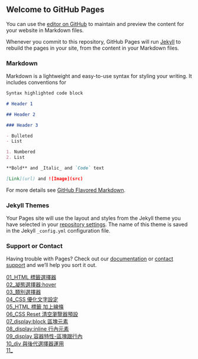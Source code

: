 ## Welcome to GitHub Pages

You can use the [editor on GitHub](https://github.com/Racious/HTML_CSS_Practice/edit/master/README.md) to maintain and preview the content for your website in Markdown files.

Whenever you commit to this repository, GitHub Pages will run [Jekyll](https://jekyllrb.com/) to rebuild the pages in your site, from the content in your Markdown files.

### Markdown

Markdown is a lightweight and easy-to-use syntax for styling your writing. It includes conventions for

```markdown
Syntax highlighted code block

# Header 1

## Header 2

### Header 3

- Bulleted
- List

1. Numbered
2. List

**Bold** and _Italic_ and `Code` text

[Link](url) and ![Image](src)
```

For more details see [GitHub Flavored Markdown](https://guides.github.com/features/mastering-markdown/).

### Jekyll Themes

Your Pages site will use the layout and styles from the Jekyll theme you have selected in your [repository settings](https://github.com/Racious/HTML_CSS_Practice/settings). The name of this theme is saved in the Jekyll `_config.yml` configuration file.

### Support or Contact

Having trouble with Pages? Check out our [documentation](https://help.github.com/categories/github-pages-basics/) or [contact support](https://github.com/contact) and we’ll help you sort it out.

[01_HTML 標籤選擇器](https://racious.github.io/HTML_CSS_Practice/HTML_CSS/01_practice.html)  
[02\_凝態選擇器:hover](https://racious.github.io/HTML_CSS_Practice/HTML_CSS/02_practice.html)  
[03\_類別選擇器](https://racious.github.io/HTML_CSS_Practice/HTML_CSS/03_practice.html)  
[04_CSS 優化文字設定](https://racious.github.io/HTML_CSS_Practice/HTML_CSS/04_practice.html)  
[05_HTML 標籤 加上線條](https://racious.github.io/HTML_CSS_Practice/HTML_CSS/05_practice.html)  
[06_CSS Reset 清空瀏覽器預設](https://racious.github.io/HTML_CSS_Practice/HTML_CSS/06_container.html)  
[07_display:block 區塊元素](https://racious.github.io/HTML_CSS_Practice/HTML_CSS/07_container.html)  
[08_display:inline 行內元素](https://racious.github.io/HTML_CSS_Practice/HTML_CSS/08_container.html)  
[09_display 容器特性-區塊跟行內](https://racious.github.io/HTML_CSS_Practice/HTML_CSS/09_container.html)  
[10_div 與後代選擇器運用](https://racious.github.io/HTML_CSS_Practice/HTML_CSS/10_container.html)  
[11\_](https://racious.github.io/HTML_CSS_Practice/HTML_CSS/11_margin.html)

